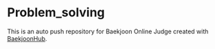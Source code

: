 # Problem_solving
This is an auto push repository for Baekjoon Online Judge created with [BaekjoonHub](https://github.com/BaekjoonHub/BaekjoonHub).
